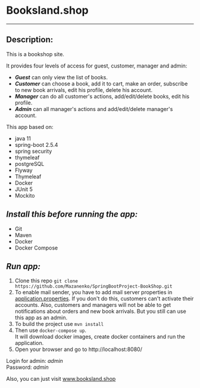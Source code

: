 # Booksland.shop

----
## Description:
This is a bookshop site.

It provides four levels of access for guest, customer, manager and admin:
- ***Guest*** can only view the list of books.
- ***Customer*** can choose a book, add it to cart, make an order, subscribe to new book arrivals, 
edit his profile, delete his account.
- ***Manager*** can do all customer's actions, add/edit/delete books, edit his profile.
- ***Admin*** can all manager's actions and add/edit/delete manager's account.

This app based on:
- java 11
- spring-boot 2.5.4
- spring security
- thymeleaf
- postgreSQL
- Flyway
- Thymeleaf
- Docker
- JUnit 5
- Mockito


## ___Install this before running the app:___
* Git
* Maven
* Docker
* Docker Compose

## ___Run app:___
1. Clone this repo ```git clone https://github.com/Mazanenko/SpringBootProject-BookShop.git```
2. To enable mail sender, you have to add mail server properties in [application.properties](./src/main/resources/application.properties).
If you don't do this, customers can't activate their accounts. Also, customers and managers 
will not be able to get notifications about orders and new book arrivals. But you still can use 
this app as an admin.
3. To build the project use ```mvn install```
4. Then use ```docker-compose up```. <br/>
It will download docker images, create docker containers and run the application.
5. Open your browser and go to http://localhost:8080/


Login for admin: *admin* <br/>
Password: *admin*

Also, you can just visit www.booksland.shop
